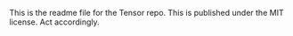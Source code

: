 This is the readme file for the Tensor repo.
This is published under the MIT license. Act accordingly.